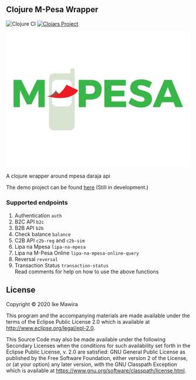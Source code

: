 ## Clojure M-Pesa Wrapper

![Clojure CI](https://github.com/MawiraIke/clojure-mpesa-wrapper/workflows/Clojure%20CI/badge.svg?branch=master)  [![Clojars Project](https://img.shields.io/clojars/v/clojure-mpesa-wrapper.svg)](https://clojars.org/clojure-mpesa-wrapper)


![M-Pesa](images/mpesa.png)

A clojure wrapper around mpesa daraja api

The demo project can be found [here](https://github.com/MawiraIke/daraja) (Still in development.)

### Supported endpoints
1. Authentication ```auth```
2. B2C API ```b2c```
3. B2B API ```b2b```
4. Check balance ```balance```
5. C2B API ```c2b-reg``` and ```c2b-sim```
6. Lipa na Mpesa ```lipa-na-mpesa```
7. Lipa na M-Pesa Online ```lipa-na-mpesa-online-query```
8. Reversal ```reversal```
9. Transaction Status ```transaction-status```  
Read comments for help on how to use the above functions

## License

Copyright © 2020 Ike Mawira

This program and the accompanying materials are made available under the
terms of the Eclipse Public License 2.0 which is available at
http://www.eclipse.org/legal/epl-2.0.

This Source Code may also be made available under the following Secondary
Licenses when the conditions for such availability set forth in the Eclipse
Public License, v. 2.0 are satisfied: GNU General Public License as published by
the Free Software Foundation, either version 2 of the License, or (at your
option) any later version, with the GNU Classpath Exception which is available
at https://www.gnu.org/software/classpath/license.html.
